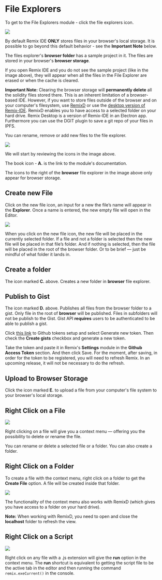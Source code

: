 File Explorers
=============

To get to the File Explorers module - click the file explorers icon.

![](images/a-file-explorer1.png)

By default Remix IDE **ONLY** stores files in your browser's local storage.  It is possible to go beyond this default behavior - see the **Important Note** below.

The files explorer's **browser folder** has a sample project in it. The files are stored in your browser's **browser storage**.

If you open Remix IDE and you do not see the sample project (like in the image above), they will appear when all the files in the File Explorer are erased or when the cache is cleared.

**Important Note:** Clearing the browser storage will **permanently delete** all the
solidity files stored there. This is an inherent limitation of a browser-based IDE.  However, if you want to store files outside of the browser and on your computer's filesystem, use [RemixD](remixd.html) or use the [desktop version of Remix-IDE](https://github.com/ethereum/remix-desktop/releases/). RemixD enables you to have access to a selected folder on your hard drive. Remix Desktop is a version of Remix-IDE in an Electron app. Furthermore you can use the DGIT plugin to save a git repo of your files in IPFS.

You can rename, remove or
add new files to the file explorer.

![](images/a-file-explorer-buttons.png)

We will start by reviewing the icons in the image above.

The book icon - **A.** is the link to the module's documentation.

The icons to the right of the **browser** file explorer in the image above only appear for browser storage. 

Create new File
---------------

Click on the new file icon, an input for a new the file’s name will appear in the **Explorer**. Once a name is entered, the new empty file will open in the Editor.

![](images/a-file-explorer-new-file2.png)

When you click on the new file icon, the new file will be placed in the currently selected folder. If a file and not a folder is selected then the new file will be placed in that file’s folder. And if nothing is selected, then the file will be placed in the root of the browser folder. Or to be brief — just be mindful of what folder it lands in.

Create a folder
---------------

The icon marked **C.** above.  Creates a new folder in **browser** file explorer.

Publish to Gist
---------------

The icon marked **D.** above. Publishes all files from the browser folder to a gist.  Only file in the root of **browser** will be published.  Files in subfolders will not be publish to the Gist.
Gist API **requires** users to be authenticated to be able to publish a gist.

Click [this link](https://github.com/settings/tokens) to Github tokens setup and select Generate new token. Then check the **Create gists** checkbox and generate a new token.

Take the token and paste it in Remix's **Settings** module in the **Github Access Token** section. And then click Save. For the moment, after saving, in order for the token to be registered, you will need to refresh Remix. In an upcoming release, it will not be necessary to do the refresh.

Upload to Browser Storage
---------------

Click the icon marked **E.** to upload a file from your computer's file system to your browser's local storage.

Right Click on a File
----------------------

![](images/a-file-ex-rt-click.png)

Right clicking on a file will give you a context menu — offering you the possibility to delete or rename the file. 

You can rename or delete a selected file or a folder. You can also create a folder. 

Right Click on a Folder
------------------------
To create a file with the context menu, right click on a folder to get the **Create File** option. A file will be created inside that folder. 

![](images/a-file-ex-rt-click-folder.png)

The functionality of the context menu also works with RemixD (which gives you have access to a folder on your hard drive).  

**Note:** When working with RemixD, you need to open and close the **localhost** folder to refresh the view.

Right Click on a Script
------------------------

![](images/a-file-ex-rt-click-script.png)

Right click on any file with a .js extension will give the **run** option in the context menu.  The **run** shortcut is equivalent to getting the script file to be the active tab in the editor and then running the command `remix.exeCurrent()` in the console.